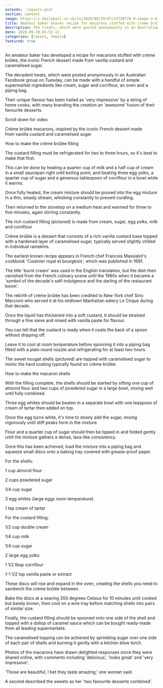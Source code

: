```yaml
---
extends: _layouts.post
section: content
image: https://i.dailymail.co.uk/1s/2020/09/29/07/33750778-0-image-a-6_1601360419038.jpg 
title: Amateur baker shares recipe for macarons stuffed with crème brûlée 
description: The treats, which were posted anonymously in an Australian cookery group on Facebook, can be made with a handful of supermarket ingredients, an oven and a piping bag. 
date: 2020-09-30-01-52-12 
categories: [latest, female] 
featured: true 
--- 
```

An amateur baker has developed a recipe for macarons stuffed with crème brûlée, the iconic French dessert made from vanilla custard and caramelised sugar.

The decadent treats, which were posted anonymously in an Australian Facebook group on Tuesday, can be made with a handful of simple supermarket ingredients like cream, sugar and cornflour, an oven and a piping bag.

Their unique flavour has been hailed as 'very impressive' by a string of home cooks, with many branding the creation an 'awesome' fusion of their favourite desserts.

Scroll down for video

Crème brûlée macarons, inspired by the iconic French dessert made from vanilla custard and caramelised sugar

How to make the crème brûlée filling

The custard filling must be refrigerated for two to three hours, so it's best to make that first.

This can be done by heating a quarter cup of milk and a half cup of cream in a small saucepan right until boiling point, and beating three egg yolks, a quarter cup of sugar and a generous tablespoon of cornflour in a bowl while it warms.

Once fully heated, the cream mixture should be poured into the egg mixture in a thin, steady stream, whisking constantly to prevent curdling.

Then returned to the stovetop on a medium heat and warmed for three to five minutes, again stirring constantly.

The rich custard filling (pictured) is made from cream, sugar, egg yolks, milk and cornflour

Crème brûlée is a dessert that consists of a rich vanilla custard base topped with a hardened layer of caramelised sugar, typically served slightly chilled in individual ramekins.

The earliest known recipe appears in French chef Francois Massialot's cookbook 'Cuisinier royal et bourgeois', which was published in 1691. 

The title 'burnt cream' was used in the English translation, but the dish then vanished from the French culinary scene until the 1980s when it became a 'symbol of the decade's self-indulgence and the darling of the restaurant boom'.

The rebirth of crème brûlée has been credited to New York chef Sirio Maccioni who served it at his midtown Manhattan eatery Le Cirque during that decade.

Once the liquid has thickened into a soft custard, it should be strained through a fine sieve and mixed with vanilla paste for flavour.

You can tell that the custard is ready when it coats the back of a spoon without dripping off.

Leave it to cool at room temperature before spooning it into a piping bag fitted with a plain round nozzle and refrigerating for at least two hours.

The sweet nougat shells (pictured) are topped with caramelised sugar to mimic the hard coating typically found on crème brûlée

How to make the macaron shells

With the filling complete, the shells should be started by sifting one cup of almond flour and two cups of powdered sugar in a large bowl, mixing well until fully combined.

Three egg whites should be beaten in a separate bowl with one teaspoon of cream of tartar then added on top.

Once the egg turns white, it's time to slowly add the sugar, mixing vigorously until stiff peaks form in the mixture.

Flour and a quarter cup of sugar should then be tipped in and folded gently until the mixture gathers a dense, lava-like consistency.

Once this has been achieved, load the mixture into a piping bag and squeeze small discs onto a baking tray covered with grease-proof paper. 

For the shells:

1 cup almond flour

2 cups powdered sugar

1/4 cup sugar

3 egg whites (large eggs room temperature)

1 tsp cream of tartar

For the custard filling:

1/2 cup double cream

1/4 cup milk

1/4 cup sugar

2 large egg yolks

1 1/2 tbsp cornflour

1-1 1/2 tsp vanilla paste or extract

These discs will rise and expand in the oven, creating the shells you need to sandwich the crème brûlée between.

Bake the discs at a searing 300 degrees Celsius for 10 minutes until cooked but barely brown, then cool on a wire tray before matching shells into pairs of similar size.

Finally, the custard filling should be spooned onto one side of the shell and topped with a dollop of caramel sauce which can be bought ready-made from all leading supermarkets.

The caramelised topping can be achieved by sprinkling sugar over one side of each pair of shells and burning it gently with a kitchen blow torch.

Photos of the macarons have drawn delighted responses since they were shared online, with comments including 'delicious', 'looks great' and 'very impressive'. 

'Those are beautiful, I bet they taste amazing,' one woman said.

A second described the sweets as her 'two favourite desserts combined'.

